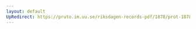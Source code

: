 ```yaml
---
layout: default
UpRedirect: https://pruto.im.uu.se/riksdagen-records-pdf/1878/prot-1878--fk--042/prot-1878--fk--042_002.pdf
---
```

